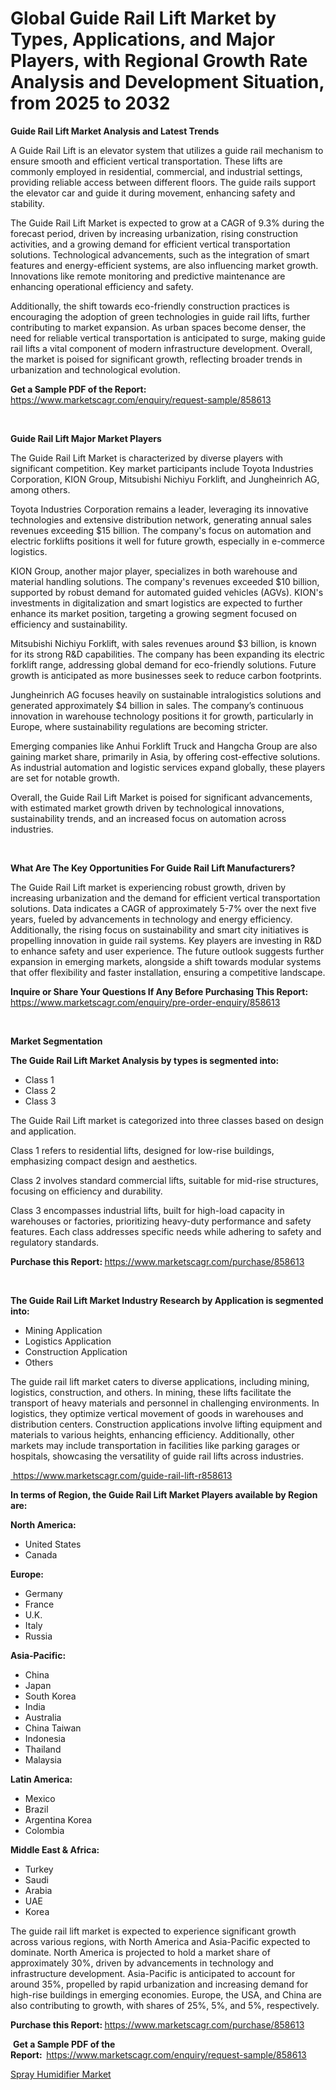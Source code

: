 <p><h1>Global Guide Rail Lift Market by Types, Applications, and Major Players, with Regional Growth Rate Analysis and Development Situation, from 2025 to 2032</h1></p><p><strong>Guide Rail Lift Market Analysis and Latest Trends</strong></p>
<p><p>A Guide Rail Lift is an elevator system that utilizes a guide rail mechanism to ensure smooth and efficient vertical transportation. These lifts are commonly employed in residential, commercial, and industrial settings, providing reliable access between different floors. The guide rails support the elevator car and guide it during movement, enhancing safety and stability.</p><p>The Guide Rail Lift Market is expected to grow at a CAGR of 9.3% during the forecast period, driven by increasing urbanization, rising construction activities, and a growing demand for efficient vertical transportation solutions. Technological advancements, such as the integration of smart features and energy-efficient systems, are also influencing market growth. Innovations like remote monitoring and predictive maintenance are enhancing operational efficiency and safety.</p><p>Additionally, the shift towards eco-friendly construction practices is encouraging the adoption of green technologies in guide rail lifts, further contributing to market expansion. As urban spaces become denser, the need for reliable vertical transportation is anticipated to surge, making guide rail lifts a vital component of modern infrastructure development. Overall, the market is poised for significant growth, reflecting broader trends in urbanization and technological evolution.</p></p>
<p><strong>Get a Sample PDF of the Report:&nbsp;</strong> <a href="https://www.marketscagr.com/enquiry/request-sample/858613?utm_campaign=1902&utm_medium=2&utm_source=Github&utm_content=ia&utm_term=16022025&utm_id=guide-rail-lift">https://www.marketscagr.com/enquiry/request-sample/858613</a></p>
<p>&nbsp;</p>
<p><strong>Guide Rail Lift Major Market Players</strong></p>
<p><p>The Guide Rail Lift Market is characterized by diverse players with significant competition. Key market participants include Toyota Industries Corporation, KION Group, Mitsubishi Nichiyu Forklift, and Jungheinrich AG, among others. </p><p>Toyota Industries Corporation remains a leader, leveraging its innovative technologies and extensive distribution network, generating annual sales revenues exceeding $15 billion. The company's focus on automation and electric forklifts positions it well for future growth, especially in e-commerce logistics.</p><p>KION Group, another major player, specializes in both warehouse and material handling solutions. The company's revenues exceeded $10 billion, supported by robust demand for automated guided vehicles (AGVs). KION's investments in digitalization and smart logistics are expected to further enhance its market position, targeting a growing segment focused on efficiency and sustainability.</p><p>Mitsubishi Nichiyu Forklift, with sales revenues around $3 billion, is known for its strong R&D capabilities. The company has been expanding its electric forklift range, addressing global demand for eco-friendly solutions. Future growth is anticipated as more businesses seek to reduce carbon footprints.</p><p>Jungheinrich AG focuses heavily on sustainable intralogistics solutions and generated approximately $4 billion in sales. The company’s continuous innovation in warehouse technology positions it for growth, particularly in Europe, where sustainability regulations are becoming stricter.</p><p>Emerging companies like Anhui Forklift Truck and Hangcha Group are also gaining market share, primarily in Asia, by offering cost-effective solutions. As industrial automation and logistic services expand globally, these players are set for notable growth.</p><p>Overall, the Guide Rail Lift Market is poised for significant advancements, with estimated market growth driven by technological innovations, sustainability trends, and an increased focus on automation across industries.</p></p>
<p>&nbsp;</p>
<p><strong>What Are The Key Opportunities For Guide Rail Lift Manufacturers?</strong></p>
<p><p>The Guide Rail Lift market is experiencing robust growth, driven by increasing urbanization and the demand for efficient vertical transportation solutions. Data indicates a CAGR of approximately 5-7% over the next five years, fueled by advancements in technology and energy efficiency. Additionally, the rising focus on sustainability and smart city initiatives is propelling innovation in guide rail systems. Key players are investing in R&D to enhance safety and user experience. The future outlook suggests further expansion in emerging markets, alongside a shift towards modular systems that offer flexibility and faster installation, ensuring a competitive landscape.</p></p>
<p><strong>Inquire or Share Your Questions If Any Before Purchasing This Report:</strong> <a href="https://www.marketscagr.com/enquiry/pre-order-enquiry/858613?utm_campaign=1902&utm_medium=2&utm_source=Github&utm_content=ia&utm_term=16022025&utm_id=guide-rail-lift">https://www.marketscagr.com/enquiry/pre-order-enquiry/858613</a></p>
<p>&nbsp;</p>
<p><strong>Market Segmentation</strong></p>
<p><strong>The Guide Rail Lift Market Analysis by types is segmented into:</strong></p>
<p><ul><li>Class 1</li><li>Class 2</li><li>Class 3</li></ul></p>
<p><p>The Guide Rail Lift market is categorized into three classes based on design and application. </p><p>Class 1 refers to residential lifts, designed for low-rise buildings, emphasizing compact design and aesthetics. </p><p>Class 2 involves standard commercial lifts, suitable for mid-rise structures, focusing on efficiency and durability.</p><p>Class 3 encompasses industrial lifts, built for high-load capacity in warehouses or factories, prioritizing heavy-duty performance and safety features. Each class addresses specific needs while adhering to safety and regulatory standards.</p></p>
<p><strong>Purchase this Report:&nbsp;</strong><a href="https://www.marketscagr.com/purchase/858613?utm_campaign=1902&utm_medium=2&utm_source=Github&utm_content=ia&utm_term=16022025&utm_id=guide-rail-lift">https://www.marketscagr.com/purchase/858613</a></p>
<p>&nbsp;</p>
<p><strong>The Guide Rail Lift Market Industry Research by Application is segmented into:</strong></p>
<p><ul><li>Mining Application</li><li>Logistics Application</li><li>Construction Application</li><li>Others</li></ul></p>
<p><p>The guide rail lift market caters to diverse applications, including mining, logistics, construction, and others. In mining, these lifts facilitate the transport of heavy materials and personnel in challenging environments. In logistics, they optimize vertical movement of goods in warehouses and distribution centers. Construction applications involve lifting equipment and materials to various heights, enhancing efficiency. Additionally, other markets may include transportation in facilities like parking garages or hospitals, showcasing the versatility of guide rail lifts across industries.</p></p>
<p><a href="https://www.marketscagr.com/guide-rail-lift-r858613?utm_campaign=1902&utm_medium=2&utm_source=Github&utm_content=ia&utm_term=16022025&utm_id=guide-rail-lift">&nbsp;https://www.marketscagr.com/guide-rail-lift-r858613</a></p>
<p><strong>In terms of Region, the Guide Rail Lift Market Players available by Region are:</strong></p>
<p>
    <p> <strong> North America: </strong>
        <ul>
            <li>United States</li>
            <li>Canada</li>
        </ul>
        </p> 
    <p> <strong> Europe: </strong>
        <ul>
            <li>Germany</li>
            <li>France</li>
            <li>U.K.</li>
            <li>Italy</li>
            <li>Russia</li>
        </ul>
        </p> 
    <p> <strong> Asia-Pacific: </strong>
        <ul>
            <li>China</li>
            <li>Japan</li>
            <li>South Korea</li>
            <li>India</li>
            <li>Australia</li>
            <li>China Taiwan</li>
            <li>Indonesia</li>
            <li>Thailand</li>
            <li>Malaysia</li>
        </ul>
        </p> 
    <p> <strong> Latin America: </strong>
        <ul>
            <li>Mexico</li>
            <li>Brazil</li>
            <li>Argentina Korea</li>
            <li>Colombia</li>
        </ul>
        </p> 
    <p> <strong> Middle East & Africa: </strong>
        <ul>
            <li>Turkey</li>
            <li>Saudi</li>
            <li>Arabia</li>
            <li>UAE</li>
            <li>Korea</li>
        </ul>
    </p>
    </p>
<p><p>The guide rail lift market is expected to experience significant growth across various regions, with North America and Asia-Pacific expected to dominate. North America is projected to hold a market share of approximately 30%, driven by advancements in technology and infrastructure development. Asia-Pacific is anticipated to account for around 35%, propelled by rapid urbanization and increasing demand for high-rise buildings in emerging economies. Europe, the USA, and China are also contributing to growth, with shares of 25%, 5%, and 5%, respectively.</p></p>
<p><strong>Purchase this Report: </strong><a href="https://www.marketscagr.com/purchase/858613?utm_campaign=1902&utm_medium=2&utm_source=Github&utm_content=ia&utm_term=16022025&utm_id=guide-rail-lift">https://www.marketscagr.com/purchase/858613</a></p>
<p>&nbsp;<strong>Get a Sample PDF of the Report:&nbsp;&nbsp;</strong><a href="https://www.marketscagr.com/enquiry/request-sample/858613?utm_campaign=1902&utm_medium=2&utm_source=Github&utm_content=ia&utm_term=16022025&utm_id=guide-rail-lift">https://www.marketscagr.com/enquiry/request-sample/858613</a></p>
<p><strong></strong></p>
<p><p><a href="https://github.com/rahu1506/Market-Research-Report-List-6/blob/main/spray-humidifier-market.md?utm_campaign=1902&utm_medium=2&utm_source=Github&utm_content=ia&utm_term=16022025&utm_id=guide-rail-lift">Spray Humidifier Market</a></p></p>